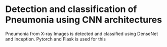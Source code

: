 # Detection and classification of Pneumonia using CNN architectures 
Pneumonia from X-ray Images is detected and classified using DenseNet and Inception. 
Pytorch and Flask is used for this
